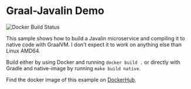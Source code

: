 # Graal-Javalin Demo
![Docker Build Status](https://img.shields.io/docker/build/birdy/graal-javalin.svg)

This sample shows how to build a Javalin microservice and compiling it to native code with GraalVM. I don't expect it to work on anything else than Linux AMD64.

Build either by using Docker and running `docker build .` or directly with Gradle and native-image by running `make build native`.

Find the docker image of this example on [DockerHub](https://hub.docker.com/r/birdy/graal-javalin).
